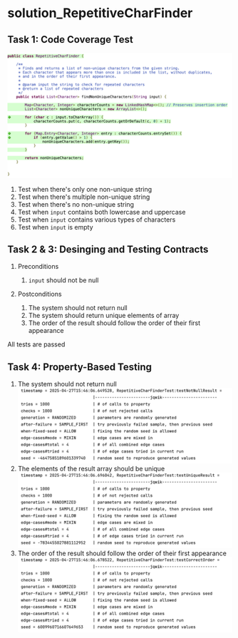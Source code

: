 # solution_RepetitiveCharFinder

## Task 1: Code Coverage Test
![RepetitiveCharFinder_jacoco.png](/images/RepetitiveCharFinder_jacoco.png)
1. Test when there's only one non-unique string
2. Test when there's multiple non-unique string
3. Test when there's no non-unique string
4. Test when `input` contains both lowercase and uppercase
5. Test when `input` contains various types of characters
6. Test when `input` is empty

## Task 2 & 3: Desinging and Testing Contracts
1. Preconditions
   1. `input` should not be null

2. Postconditions
   1. The system should not return null
   2. The system should return unique elements of array
   3. The order of the result should follow the order of their first appearance

All tests are passed

## Task 4: Property-Based Testing
1. The system should not return null
   ![RepetitiveCharFinder_pbt_1.png](/images/RepetitiveCharFinder_pbt_1.png)
2. The elements of the result array should be unique
   ![RepetitiveCharFinder_pbt_3.png](/images/RepetitiveCharFinder_pbt_3.png)
3. The order of the result should follow the order of their first appearance
   ![RepetitiveCharFinder_pbt_2.png](/images/RepetitiveCharFinder_pbt_2.png)
